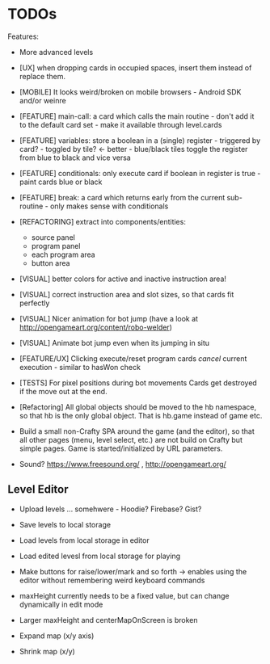 TODOs
=====

Features:

* More advanced levels
* [UX] when dropping cards in occupied spaces, insert them instead of replace them.
* [MOBILE] It looks weird/broken on mobile browsers - Android SDK and/or weinre
* [FEATURE] main-call: a card which calls the main routine
            - don't add it to the default card set
            - make it available through level.cards
* [FEATURE] variables: store a boolean in a (single) register
            - triggered by card?
            - toggled by tile? <- better
            - blue/black tiles toggle the register from blue to black and vice versa
* [FEATURE] conditionals: only execute card if boolean in register is true
            - paint cards blue or black
* [FEATURE] break: a card which returns early from the current sub-routine
            - only makes sense with conditionals
* [REFACTORING] extract into components/entities:
    * source panel
    * program panel
    * each program area
    * button area
* [VISUAL] better colors for active and inactive instruction area!
* [VISUAL] correct instruction area and slot sizes, so that cards fit perfectly
* [VISUAL] Nicer animation for bot jump (have a look at http://opengameart.org/content/robo-welder)
* [VISUAL] Animate bot jump even when its jumping in situ
* [FEATURE/UX] Clicking execute/reset program cards *cancel* current execution - similar to hasWon check
* [TESTS] For pixel positions during bot movements
  Cards get destroyed if the move out at the end.
* [Refactoring] All global objects should be moved to the hb namespace, so that hb is the only global object. That is hb.game instead of game etc.
* Build a small non-Crafty SPA around the game (and the editor), so that all other pages (menu, level select, etc.) are not build on Crafty but simple pages. Game is started/initialized by URL parameters.

* Sound? https://www.freesound.org/ , http://opengameart.org/

Level Editor
------------

* Upload levels ... somehwere - Hoodie? Firebase? Gist?

* Save levels to local storage
* Load levels from local storage in editor
* Load edited levesl from local storage for playing

* Make buttons for raise/lower/mark and so forth -> enables using the editor without remembering weird keyboard commands
* maxHeight currently needs to be a fixed value, but can change dynamically in edit mode
* Larger maxHeight and centerMapOnScreen is broken
* Expand map (x/y axis)
* Shrink map (x/y)
